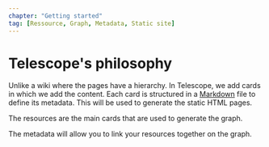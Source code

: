 ```yaml
---
chapter: "Getting started"
tag: [Ressource, Graph, Metadata, Static site]
---
```


# Telescope's philosophy

Unlike a wiki where the pages have a hierarchy. In Telescope, we add cards in which we add the content.
Each card is structured in a [Markdown](https://www.markdownguide.org/getting-started/) file to define its metadata. This will be used to generate the static HTML pages.

The resources are the main cards that are used to generate the graph.

The metadata will allow you to link your resources together on the graph.
